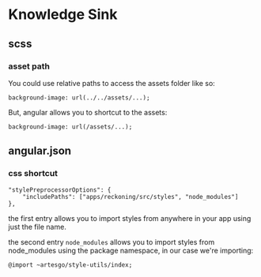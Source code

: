 # Knowledge Sink

## scss

### asset path

You could use relative paths to access the assets folder like so:

`background-image: url(../../assets/...);`

But, angular allows you to shortcut to the assets:

`background-image: url(/assets/...);`

## angular.json

### css shortcut

```
"stylePreprocessorOptions": {
    "includePaths": ["apps/reckoning/src/styles", "node_modules"]
},
```

the first entry allows you to import styles from anywhere in your app using just the file name.

the second entry `node_modules` allows you to import styles from node_modules using the package namespace, in our case we're importing:

`@import ~artesgo/style-utils/index;`
